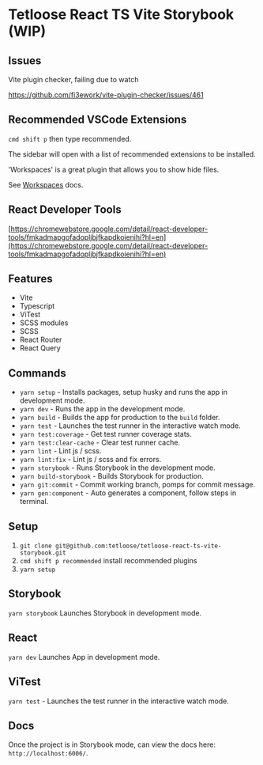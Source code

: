 # Tetloose React TS Vite Storybook (WIP)

## Issues

Vite plugin checker, failing due to watch

https://github.com/fi3ework/vite-plugin-checker/issues/461

## Recommended VSCode Extensions

`cmd shift p` then type recommended.

The sidebar will open with a list of recommended extensions to be installed.

'Workspaces' is a great plugin that allows you to show hide files.

See [Workspaces](https://marketplace.visualstudio.com/items?itemName=Fooxly.workspace) docs.

## React Developer Tools

[https://chromewebstore.google.com/detail/react-developer-tools/fmkadmapgofadopljbjfkapdkoienihi?hl=en](https://chromewebstore.google.com/detail/react-developer-tools/fmkadmapgofadopljbjfkapdkoienihi?hl=en)

## Features

- Vite
- Typescript
- ViTest
- SCSS modules
- SCSS
- React Router
- React Query

## Commands

- `yarn setup` - Installs packages, setup husky and runs the app in development mode.
- `yarn dev` - Runs the app in the development mode.
- `yarn build` - Builds the app for production to the `build` folder.
- `yarn test` - Launches the test runner in the interactive watch mode.
- `yarn test:coverage` - Get test runner coverage stats.
- `yarn test:clear-cache` - Clear test runner cache.
- `yarn lint` - Lint js / scss.
- `yarn lint:fix` - Lint js / scss and fix errors.
- `yarn storybook` - Runs Storybook in the development mode.
- `yarn build-storybook` - Builds Storybook for production.
- `yarn git:commit` - Commit working branch, pomps for commit message.
- `yarn gen:component` - Auto generates a component, follow steps in terminal.

## Setup

1. `git clone git@github.com:tetloose/tetloose-react-ts-vite-storybook.git`
2. `cmd shift p recommended` install recommended plugins
3. `yarn setup`

## Storybook

`yarn storybook` Launches Storybook in development mode.

## React

`yarn dev` Launches App in development mode.

## ViTest

`yarn test` - Launches the test runner in the interactive watch mode.

## Docs

Once the project is in Storybook mode, can view the docs here: `http://localhost:6006/`.

